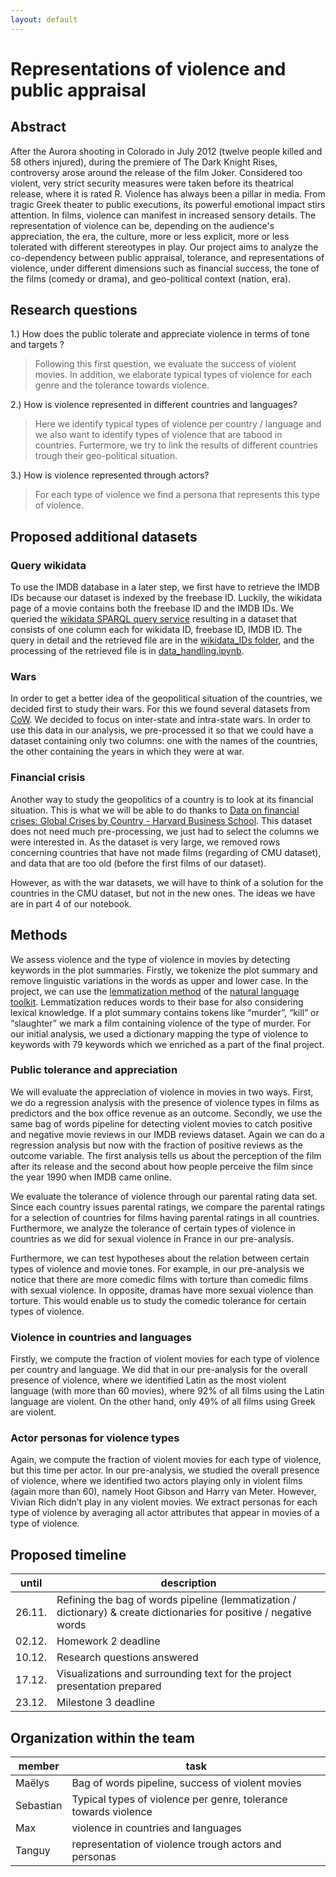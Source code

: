 ```yaml
---
layout: default
---
```

# Representations of violence and public appraisal

## Abstract 
After the Aurora shooting in Colorado in July 2012 (twelve people killed and 58 others injured), during the premiere of The Dark Knight Rises, controversy arose around the release of the film Joker. Considered too violent, very strict security measures were taken before its theatrical release, where it is rated R. Violence has always been a pillar in media. From tragic Greek theater to public executions, its powerful emotional impact stirs attention. In films, violence can manifest in increased sensory details. The representation of violence can be, depending on the audience's appreciation, the era, the culture, more or less explicit, more or less tolerated with different stereotypes in play. Our project aims to analyze the co-dependency between public appraisal, tolerance, and representations of violence, under different dimensions such as financial success, the tone of the films (comedy or drama), and geo-political context (nation, era).

## Research questions 
1.) How does the public tolerate and appreciate violence in terms of tone and targets ?
> Following this first question, we evaluate the success of violent movies. In addition, we elaborate typical types of violence for each genre and the tolerance towards violence. 

2.) How is violence represented in different countries and languages? 
> Here we identify typical types of violence per country / language and we also want to identify types of violence that are tabood in countries. Furtermore, we try to link the results of different countries trough their geo-political situation. 

3.) How is violence represented through actors? 
> For each type of violence we find a persona that represents this type of violence. 

## Proposed additional datasets

### Query wikidata

To use the IMDB database in a later step, we first have to retrieve the IMDB IDs because our dataset is indexed by the freebase ID. Luckily, the wikidata page of a movie contains both the freebase ID and the IMDB IDs. We queried the [wikidata SPARQL query service](https://query.wikidata.org/) resulting in a dataset that consists of one column each for wikidata ID, freebase ID, IMDB ID. The query in detail and the retrieved file are in the [wikidata_IDs folder](/wikidata_IDs/), and the processing of the retrieved file is in [data_handling.ipynb](/data_handling.ipynb). 

### Wars

In order to get a better idea of the geopolitical situation of the countries, we decided first to study their wars. For this we found several datasets from [CoW](https://correlatesofwar.org/data-sets/cow-war/). We decided to focus on inter-state and intra-state wars. In order to use this data in our analysis, we pre-processed it so that we could have a dataset containing only two columns: one with the names of the countries, the other containing the years in which they were at war. 

### Financial crisis

Another way to study the geopolitics of a country is to look at its financial situation. This is what we will be able to do thanks to [Data on financial crises: Global Crises by Country - Harvard Business School](https://www.hbs.edu/behavioral-finance-and-financial-stability/data/Pages/global.aspx).
This dataset does not need much pre-processing, we just had to select the columns we were interested in. As the dataset is very large, we removed rows concerning countries that have not made films (regarding of CMU dataset), and data that are too old (before the first films of our dataset).

However, as with the war datasets, we will have to think of a solution for the countries in the CMU dataset, but not in the new ones. The ideas we have are in part 4 of our notebook.



## Methods 

We assess violence and the type of violence in movies by detecting keywords in the plot summaries. Firstly, we tokenize the plot summary and remove linguistic variations in the words as upper and lower case. In the project, we can use the [lemmatization method](https://www.nltk.org/api/nltk.stem.wordnet.html?highlight=wordnetlemmatizer#nltk.stem.wordnet.WordNetLemmatizer) of the [natural language toolkit](https://www.nltk.org/). Lemmatization reduces words to their base for also considering lexical knowledge. If a plot summary contains tokens like “murder”, “kill” or “slaughter” we mark a film containing violence of the type of murder. For our initial analysis, we used a dictionary mapping the type of violence to keywords with 79 keywords which we enriched as a part of the final project. 

### Public tolerance and appreciation

We will evaluate the appreciation of violence in movies in two ways. First, we do a regression analysis with the presence of violence types in films as predictors and the box office revenue as an outcome. Secondly, we use the same bag of words pipeline for detecting violent movies to catch positive and negative movie reviews in our IMDB reviews dataset. Again we can do a regression analysis but now with the fraction of positive reviews as the outcome variable. The first analysis tells us about the perception of the film after its release and the second about how people perceive the film since the year 1990 when IMDB came online. 

We evaluate the tolerance of violence through our parental rating data set. Since each country issues parental ratings, we compare the parental ratings for a selection of countries for films having parental ratings in all countries. Furthermore, we analyze the tolerance of certain types of violence in countries as we did for sexual violence in France in our pre-analysis. 

Furthermore, we can test hypotheses about the relation between certain types of violence and movie tones. For example, in our pre-analysis we notice that there are more comedic films with torture than comedic films with sexual violence. In opposite, dramas have more sexual violence than torture. This would enable us to study the comedic tolerance for certain types of violence.
### Violence in countries and languages 

Firstly, we compute the fraction of violent movies for each type of violence per country and language. We did that in our pre-analysis for the overall presence of violence, where we identified Latin as the most violent language (with more than 60 movies), where 92% of all films using the Latin language are violent. On the other hand, only 49% of all films using Greek are violent.

### Actor personas for violence types 

Again, we compute the fraction of violent movies for each type of violence, but this time per actor. In our pre-analysis, we studied the overall presence of violence, where we identified two actors playing only in violent films (again more than 60), namely Hoot Gibson and Harry van Meter. However, Vivian Rich didn’t play in any violent movies. We extract personas for each type of violence by averaging all actor attributes that appear in movies of a type of violence. 

## Proposed timeline

| until | description |
| ----- | ------| 
|26.11. |  Refining the bag of words pipeline (lemmatization / dictionary) & create dictionaries for positive / negative words |
|02.12. |  Homework 2 deadline |
|10.12. |  Research questions answered|
|17.12. |  Visualizations and surrounding text for the project presentation prepared |
|23.12. |  Milestone 3 deadline|

## Organization within the team

| member | task |
| --- | --- |
| Maëlys | Bag of words pipeline, success of violent movies |
| Sebastian | Typical types of violence per genre, tolerance towards violence |
| Max| violence in countries and languages |
| Tanguy | representation of violence trough actors and personas |  
